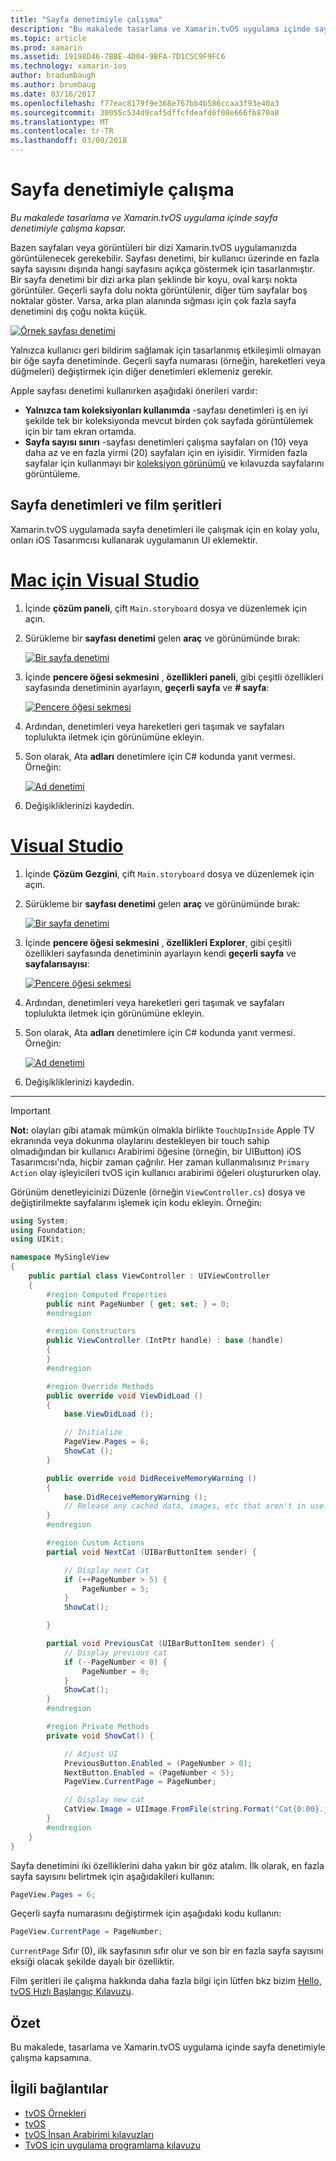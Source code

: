 ```yaml
---
title: "Sayfa denetimiyle çalışma"
description: "Bu makalede tasarlama ve Xamarin.tvOS uygulama içinde sayfa denetimiyle çalışma kapsar."
ms.topic: article
ms.prod: xamarin
ms.assetid: 19198D46-7BBE-4D04-9BFA-7D1C5C9F9FC6
ms.technology: xamarin-ios
author: bradumbaugh
ms.author: brumbaug
ms.date: 03/16/2017
ms.openlocfilehash: f77eac8179f9e368e767bb4b586ccaa3f93e40a3
ms.sourcegitcommit: 30055c534d9caf5dffcfdeafd6f08e666fb870a8
ms.translationtype: MT
ms.contentlocale: tr-TR
ms.lasthandoff: 03/09/2018
---
```

# <a name="working-with-page-control"></a>Sayfa denetimiyle çalışma

_Bu makalede tasarlama ve Xamarin.tvOS uygulama içinde sayfa denetimiyle çalışma kapsar._

Bazen sayfaları veya görüntüleri bir dizi Xamarin.tvOS uygulamanızda görüntülenecek gerekebilir. Sayfası denetimi, bir kullanıcı üzerinde en fazla sayfa sayısını dışında hangi sayfasını açıkça göstermek için tasarlanmıştır. Bir sayfa denetimi bir dizi arka plan şeklinde bir koyu, oval karşı nokta görüntüler. Geçerli sayfa dolu nokta görüntülenir, diğer tüm sayfalar boş noktalar göster. Varsa, arka plan alanında sığması için çok fazla sayfa denetimini dış çoğu nokta küçük.

[![](page-controls-images/page01.png "Örnek sayfası denetimi")](page-controls-images/page01.png#lightbox)

Yalnızca kullanıcı geri bildirim sağlamak için tasarlanmış etkileşimli olmayan bir öğe sayfa denetiminde. Geçerli sayfa numarası (örneğin, hareketleri veya düğmeleri) değiştirmek için diğer denetimleri eklemeniz gerekir.

Apple sayfası denetimi kullanırken aşağıdaki önerileri vardır:

- **Yalnızca tam koleksiyonları kullanımda** -sayfası denetimleri iş en iyi şekilde tek bir koleksiyonda mevcut birden çok sayfada görüntülemek için bir tam ekran ortamda.
- **Sayfa sayısı sınırı** -sayfası denetimleri çalışma sayfaları on (10) veya daha az ve en fazla yirmi (20) sayfaları için en iyisidir. Yirmiden fazla sayfalar için kullanmayı bir [koleksiyon görünümü](~/ios/tvos/user-interface/collection-views.md) ve kılavuzda sayfalarını görüntüleme.

<a name="Page-Controls-and-Storyboards" />

## <a name="page-controls-and-storyboards"></a>Sayfa denetimleri ve film şeritleri

Xamarin.tvOS uygulamada sayfa denetimleri ile çalışmak için en kolay yolu, onları iOS Tasarımcısı kullanarak uygulamanın UI eklemektir.

# <a name="visual-studio-for-mactabvsmac"></a>[Mac için Visual Studio](#tab/vsmac)

    
1. İçinde **çözüm paneli**, çift `Main.storyboard` dosya ve düzenlemek için açın.
1. Sürükleme bir **sayfası denetimi** gelen **araç** ve görünümünde bırak: 

    [![](page-controls-images/page02.png "Bir sayfa denetimi")](page-controls-images/page02.png#lightbox)
1. İçinde **pencere öğesi sekmesini** , **özellikleri paneli**, gibi çeşitli özellikleri sayfasında denetiminin ayarlayın, **geçerli sayfa** ve **# sayfa**: 

    [![](page-controls-images/page03.png "Pencere öğesi sekmesi")](page-controls-images/page03.png#lightbox)
1. Ardından, denetimleri veya hareketleri geri taşımak ve sayfaları toplulukta iletmek için görünümüne ekleyin.
1. Son olarak, Ata **adları** denetimlere için C# kodunda yanıt vermesi. Örneğin: 

    [![](page-controls-images/page04.png "Ad denetimi")](page-controls-images/page04.png#lightbox)
1. Değişikliklerinizi kaydedin.
    

# <a name="visual-studiotabvswin"></a>[Visual Studio](#tab/vswin)

    
1. İçinde **Çözüm Gezgini**, çift `Main.storyboard` dosya ve düzenlemek için açın.
1. Sürükleme bir **sayfası denetimi** gelen **araç** ve görünümünde bırak: 

    [![](page-controls-images/page02-vs.png "Bir sayfa denetimi")](page-controls-images/page02-vs.png#lightbox)
1. İçinde **pencere öğesi sekmesini** , **özellikleri Explorer**, gibi çeşitli özellikleri sayfasında denetiminin ayarlayın kendi **geçerli sayfa** ve **sayfalarısayısı**: 

    [![](page-controls-images/page03-vs.png "Pencere öğesi sekmesi")](page-controls-images/page03-vs.png#lightbox)
1. Ardından, denetimleri veya hareketleri geri taşımak ve sayfaları toplulukta iletmek için görünümüne ekleyin.
1. Son olarak, Ata **adları** denetimlere için C# kodunda yanıt vermesi. Örneğin: 

    [![](page-controls-images/page04-vs.png "Ad denetimi")](page-controls-images/page04-vs.png#lightbox)
1. Değişikliklerinizi kaydedin.
    

-----

> [!IMPORTANT]
> **Not:** olayları gibi atamak mümkün olmakla birlikte `TouchUpInside` Apple TV ekranında veya dokunma olaylarını destekleyen bir touch sahip olmadığından bir kullanıcı Arabirimi öğesine (örneğin, bir UIButton) iOS Tasarımcısı'nda, hiçbir zaman çağrılır. Her zaman kullanmalısınız `Primary Action` olay işleyicileri tvOS için kullanıcı arabirimi öğeleri oluştururken olay.




Görünüm denetleyicinizi Düzenle (örneğin `ViewController.cs`) dosya ve değiştirilmekte sayfalarını işlemek için kodu ekleyin. Örneğin:

```csharp
using System;
using Foundation;
using UIKit;

namespace MySingleView
{
    public partial class ViewController : UIViewController
    {
        #region Computed Properties
        public nint PageNumber { get; set; } = 0;
        #endregion

        #region Constructors
        public ViewController (IntPtr handle) : base (handle)
        {
        }
        #endregion

        #region Override Methods
        public override void ViewDidLoad ()
        {
            base.ViewDidLoad ();

            // Initialize
            PageView.Pages = 6;
            ShowCat ();
        }

        public override void DidReceiveMemoryWarning ()
        {
            base.DidReceiveMemoryWarning ();
            // Release any cached data, images, etc that aren't in use.
        }
        #endregion

        #region Custom Actions
        partial void NextCat (UIBarButtonItem sender) {

            // Display next Cat
            if (++PageNumber > 5) {
                PageNumber = 5;
            }
            ShowCat();

        }

        partial void PreviousCat (UIBarButtonItem sender) {
            // Display previous cat
            if (--PageNumber < 0) {
                PageNumber = 0;
            }
            ShowCat();
        }
        #endregion

        #region Private Methods
        private void ShowCat() {

            // Adjust UI
            PreviousButton.Enabled = (PageNumber > 0);
            NextButton.Enabled = (PageNumber < 5);
            PageView.CurrentPage = PageNumber;

            // Display new cat
            CatView.Image = UIImage.FromFile(string.Format("Cat{0:00}.jpg",PageNumber+1));
        }
        #endregion
    }
}
```

Sayfa denetimini iki özelliklerini daha yakın bir göz atalım. İlk olarak, en fazla sayfa sayısını belirtmek için aşağıdakileri kullanın:

```csharp
PageView.Pages = 6;
```

Geçerli sayfa numarasını değiştirmek için aşağıdaki kodu kullanın:

```csharp
PageView.CurrentPage = PageNumber;
```

`CurrentPage` Sıfır (0), ilk sayfasının sıfır olur ve son bir en fazla sayfa sayısını eksiği olacak şekilde dayalı bir özelliktir.

Film şeritleri ile çalışma hakkında daha fazla bilgi için lütfen bkz bizim [Hello, tvOS Hızlı Başlangıç Kılavuzu](~/ios/tvos/get-started/hello-tvos.md). 

<a name="Summary" />

## <a name="summary"></a>Özet

Bu makalede, tasarlama ve Xamarin.tvOS uygulama içinde sayfa denetimiyle çalışma kapsamına.



## <a name="related-links"></a>İlgili bağlantılar

- [tvOS Örnekleri](https://developer.xamarin.com/samples/tvos/all/)
- [tvOS](https://developer.apple.com/tvos/)
- [tvOS İnsan Arabirimi kılavuzları](https://developer.apple.com/tvos/human-interface-guidelines/)
- [TvOS için uygulama programlama kılavuzu](https://developer.apple.com/library/prerelease/tvos/documentation/General/Conceptual/AppleTV_PG/)
